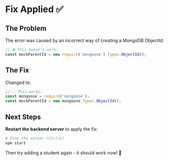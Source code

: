# Fix Applied ✅

## The Problem
The error was caused by an incorrect way of creating a MongoDB ObjectId:
```javascript
// ❌ This doesn't work:
const mockParentId = new require('mongoose').Types.ObjectId();
```

## The Fix
Changed to:
```javascript
// ✅ This works:
const mongoose = require('mongoose');
const mockParentId = new mongoose.Types.ObjectId();
```

## Next Steps

**Restart the backend server** to apply the fix:
```bash
# Stop the server (Ctrl+C)
npm start
```

Then try adding a student again - it should work now! 🎉


